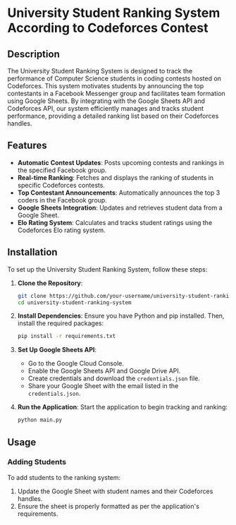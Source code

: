 # University Student Ranking System According to Codeforces Contest

## Description

The University Student Ranking System is designed to track the performance of Computer Science students in coding contests hosted on Codeforces. This system motivates students by announcing the top contestants in a Facebook Messenger group and facilitates team formation using Google Sheets. By integrating with the Google Sheets API and Codeforces API, our system efficiently manages and tracks student performance, providing a detailed ranking list based on their Codeforces handles.

## Features

- **Automatic Contest Updates**: Posts upcoming contests and rankings in the specified Facebook group.
- **Real-time Ranking**: Fetches and displays the ranking of students in specific Codeforces contests.
- **Top Contestant Announcements**: Automatically announces the top 3 coders in the Facebook group.
- **Google Sheets Integration**: Updates and retrieves student data from a Google Sheet.
- **Elo Rating System**: Calculates and tracks student ratings using the Codeforces Elo rating system.

## Installation

To set up the University Student Ranking System, follow these steps:

1. **Clone the Repository**:
    ```bash
    git clone https://github.com/your-username/university-student-ranking-system.git
    cd university-student-ranking-system
    ```

2. **Install Dependencies**:
    Ensure you have Python and pip installed. Then, install the required packages:
    ```bash
    pip install -r requirements.txt
    ```


4. **Set Up Google Sheets API**:
    - Go to the Google Cloud Console.
    - Enable the Google Sheets API and Google Drive API.
    - Create credentials and download the `credentials.json` file.
    - Share your Google Sheet with the email listed in the `credentials.json`.

5. **Run the Application**:
    Start the application to begin tracking and ranking:
    ```bash
    python main.py
    ```

## Usage

### Adding Students

To add students to the ranking system:
1. Update the Google Sheet with student names and their Codeforces handles.
2. Ensure the sheet is properly formatted as per the application's requirements.
